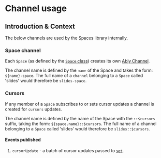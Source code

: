 # Channel usage

## Introduction & Context

The below channels are used by the Spaces library internally.

### Space channel

Each `Space` (as defined by the [`Space` class](https://sdk.ably.com/builds/ably/spaces/main/typedoc/classes/Space.html)) creates its own [Ably Channel](https://ably.com/docs/channels).

The channel name is defined by the `name` of the Space and takes the form: `${name}-space`. The full name of a `channel` belonging to a `Space` called 'slides' would therefore be `slides-space`.

### Cursors

If any member of a `Space` subscribes to or sets cursor updates a channel is created for `cursors` updates.

The channel name is defined by the name of the Space with the `::$cursors` suffix, taking the form: `${space.name}::$cursors`. The full name of a channel belonging to a `Space` called 'slides' would therefore be `slides::$cursors`.

#### Events published

1. `cursorUpdate` - a batch of cursor updates passed to [`set`](https://sdk.ably.com/builds/ably/spaces/main/typedoc/classes/Cursors.html#set).
